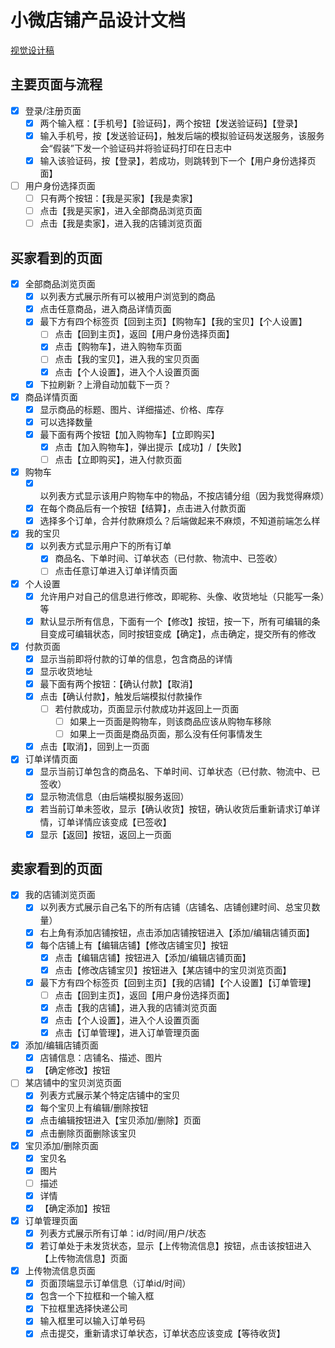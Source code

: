 # 小微店铺产品设计文档

[视觉设计稿](https://www.figma.com/file/qX4i0qDH3StXZ6IomZCVkU/%E5%B0%8F%E8%96%87%E5%BA%97%E9%93%BA?node-id=0%3A1)

## 主要页面与流程

- [x] 登录/注册页面
  - [x] 两个输入框：【手机号】【验证码】，两个按钮【发送验证码】【登录】
  - [x] 输入手机号，按【发送验证码】，触发后端的模拟验证码发送服务，该服务会“假装”下发一个验证码并将验证码打印在日志中
  - [x] 输入该验证码，按【登录】，若成功，则跳转到下一个【用户身份选择页面】
- [ ] 用户身份选择页面
  - [ ] 只有两个按钮：【我是买家】【我是卖家】
  - [ ] 点击【我是买家】，进入全部商品浏览页面
  - [ ] 点击【我是卖家】，进入我的店铺浏览页面

## 买家看到的页面

- [x] 全部商品浏览页面
  - [x] 以列表方式展示所有可以被用户浏览到的商品
  - [x] 点击任意商品，进入商品详情页面
  - [x] 最下方有四个标签页【回到主页】【购物车】【我的宝贝】【个人设置】
    - [ ] 点击【回到主页】，返回【用户身份选择页面】
    - [x] 点击【购物车】，进入购物车页面
    - [ ] 点击【我的宝贝】，进入我的宝贝页面
    - [x] 点击【个人设置】，进入个人设置页面
  - [x] 下拉刷新？上滑自动加载下一页？
- [x] 商品详情页面
  - [x] 显示商品的标题、图片、详细描述、价格、库存
  - [x] 可以选择数量
  - [x] 最下面有两个按钮【加入购物车】【立即购买】
    - [x] 点击【加入购物车】，弹出提示【成功】/【失败】
    - [ ] 点击【立即购买】，进入付款页面
- [x] 购物车
  - [x] 以列表方式显示该用户购物车中的物品，不按店铺分组（因为我觉得麻烦）
  - [x] 在每个商品后有一个按钮【结算】，点击进入付款页面
  - [x] 选择多个订单，合并付款麻烦么？后端做起来不麻烦，不知道前端怎么样
- [x] 我的宝贝
  - [x] 以列表方式显示用户下的所有订单
    - [x] 商品名、下单时间、订单状态（已付款、物流中、已签收）
    - [ ] 点击任意订单进入订单详情页面
- [x] 个人设置
  - [x] 允许用户对自己的信息进行修改，即昵称、头像、收货地址（只能写一条）等
  - [x] 默认显示所有信息，下面有一个【修改】按钮，按一下，所有可编辑的条目变成可编辑状态，同时按钮变成【确定】，点击确定，提交所有的修改
- [x] 付款页面
  - [x] 显示当前即将付款的订单的信息，包含商品的详情
  - [x] 显示收货地址
  - [x] 最下面有两个按钮：【确认付款】【取消】
  - [x] 点击【确认付款】，触发后端模拟付款操作
    - [ ] 若付款成功，页面显示付款成功并返回上一页面
      - [ ] 如果上一页面是购物车，则该商品应该从购物车移除
      - [ ] 如果上一页面是商品页面，那么没有任何事情发生
  - [x] 点击【取消】，回到上一页面
- [x] 订单详情页面
  - [x] 显示当前订单包含的商品名、下单时间、订单状态（已付款、物流中、已签收）
  - [x] 显示物流信息（由后端模拟服务返回）
  - [x] 若当前订单未签收，显示【确认收货】按钮，确认收货后重新请求订单详情，订单详情应该变成【已签收】
  - [x] 显示【返回】按钮，返回上一页面

## 卖家看到的页面

- [x] 我的店铺浏览页面
  - [x] 以列表方式展示自己名下的所有店铺（店铺名、店铺创建时间、总宝贝数量）
  - [x] 右上角有添加店铺按钮，点击添加店铺按钮进入【添加/编辑店铺页面】
  - [x] 每个店铺上有【编辑店铺】【修改店铺宝贝】按钮
    - [x] 点击【编辑店铺】按钮进入【添加/编辑店铺页面】
    - [x] 点击【修改店铺宝贝】按钮进入【某店铺中的宝贝浏览页面】
  - [x] 最下方有四个标签页【回到主页】【我的店铺】【个人设置】【订单管理】
    - [ ] 点击【回到主页】，返回【用户身份选择页面】
    - [x] 点击【我的店铺】，进入我的店铺浏览页面
    - [x] 点击【个人设置】，进入个人设置页面
    - [x] 点击【订单管理】，进入订单管理页面
- [x] 添加/编辑店铺页面
  - [x] 店铺信息：店铺名、描述、图片
  - [x] 【确定修改】按钮
- [ ] 某店铺中的宝贝浏览页面
  - [x] 列表方式展示某个特定店铺中的宝贝
  - [x] 每个宝贝上有编辑/删除按钮
  - [x] 点击编辑按钮进入【宝贝添加/删除】页面
  - [x] 点击删除页面删除该宝贝
- [x] 宝贝添加/删除页面
  - [x] 宝贝名
  - [x] 图片
  - [ ] 描述
  - [x] 详情
  - [x] 【确定添加】按钮
- [x] 订单管理页面
  - [x] 列表方式展示所有订单：id/时间/用户/状态
  - [x] 若订单处于未发货状态，显示【上传物流信息】按钮，点击该按钮进入【上传物流信息】页面
- [x] 上传物流信息页面
  - [x] 页面顶端显示订单信息（订单id/时间）
  - [x] 包含一个下拉框和一个输入框
  - [x] 下拉框里选择快递公司
  - [x] 输入框里可以输入订单号码
  - [x] 点击提交，重新请求订单状态，订单状态应该变成【等待收货】
